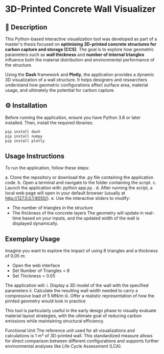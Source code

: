 # 3D-Printed Concrete Wall Visualizer

## 📌 Description

This Python-based interactive visualization tool was developed as part of a master's thesis focused on **optimising 3D-printed concrete structures for carbon capture and storage (CCS)**. The goal is to explore how geometric parameters such as **wall thickness** and **number of internal triangles** influence both the material distribution and environmental performance of the structure.

Using the **Dash** framework and **Plotly**, the application provides a dynamic 3D visualization of a wall structure. It helps designers and researchers understand how geometric configurations affect surface area, material usage, and ultimately the potential for carbon capture.

## ⚙️ Installation

Before running the application, ensure you have Python 3.8 or later installed. Then, install the required libraries:

```bash
pip install dash
pip install numpy
pip install plotly
```



## Usage Instructions
To run the application, follow these steps:

a. Clone the repository or download the .py file containing the application code.
b. Open a terminal and navigate to the folder containing the script.
c. Launch the application with: python app.py .
d. After running the script, a local web page will open in your default browser (usually at http://127.0.0.1:8050/).
e. Use the interactive sliders to modify:
   - The number of triangles in the structure
   - The thickness of the concrete layers
The geometry will update in real-time based on your inputs, and the updated width of the wall is displayed dynamically.


## Exemplary Usage
Imagine you want to explore the impact of using 8 triangles and a thickness of 0.05 m:
   - Open the web interface
   - Set Number of Triangles = 8
   - Set Thickness = 0.05

The application will:
i.   Display a 3D model of the wall with the specified parameters
ii.  Calculate the resulting wall width needed to carry a compressive load of 5 MN/m
iii. Offer a realistic representation of how the printed geometry would look in practice

This tool is particularly useful in the early design phase to visually evaluate material layout strategies, with the ultimate goal of reducing carbon emissions while maintaining structural efficiency.

Functional Unit
The reference unit used for all visualizations and calculations is 1 m² of 3D-printed wall. This standardized measure allows for direct comparison between different configurations and supports further environmental analyses like Life Cycle Assessment (LCA).
